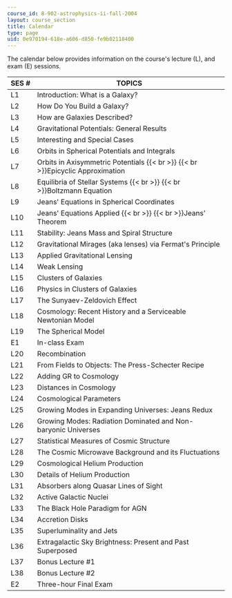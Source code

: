 ```yaml
---
course_id: 8-902-astrophysics-ii-fall-2004
layout: course_section
title: Calendar
type: page
uid: 0e970194-618e-a606-d850-fe9b02118400
---
```


The calendar below provides information on the course's lecture (L), and exam (E) sessions.

| SES # | TOPICS |
| --- | --- |
| L1 | Introduction: What is a Galaxy? |
| L2 | How Do You Build a Galaxy? |
| L3 | How are Galaxies Described? |
| L4 | Gravitational Potentials: General Results |
| L5 | Interesting and Special Cases |
| L6 | Orbits in Spherical Potentials and Integrals |
| L7 | Orbits in Axisymmetric Potentials  {{< br >}}  {{< br >}}Epicyclic Approximation |
| L8 | Equilibria of Stellar Systems  {{< br >}}  {{< br >}}Boltzmann Equation |
| L9 | Jeans' Equations in Spherical Coordinates |
| L10 | Jeans' Equations Applied  {{< br >}}  {{< br >}}Jeans' Theorem |
| L11 | Stability: Jeans Mass and Spiral Structure |
| L12 | Gravitational Mirages (aka lenses) via Fermat's Principle |
| L13 | Applied Gravitational Lensing |
| L14 | Weak Lensing |
| L15 | Clusters of Galaxies |
| L16 | Physics in Clusters of Galaxies |
| L17 | The Sunyaev-Zeldovich Effect |
| L18 | Cosmology: Recent History and a Serviceable Newtonian Model |
| L19 | The Spherical Model |
| E1 | In-class Exam |
| L20 | Recombination |
| L21 | From Fields to Objects: The Press-Schecter Recipe |
| L22 | Adding GR to Cosmology |
| L23 | Distances in Cosmology |
| L24 | Cosmological Parameters |
| L25 | Growing Modes in Expanding Universes: Jeans Redux |
| L26 | Growing Modes: Radiation Dominated and Non-baryonic Universes |
| L27 | Statistical Measures of Cosmic Structure |
| L28 | The Cosmic Microwave Background and its Fluctuations |
| L29 | Cosmological Helium Production |
| L30 | Details of Helium Production |
| L31 | Absorbers along Quasar Lines of Sight |
| L32 | Active Galactic Nuclei |
| L33 | The Black Hole Paradigm for AGN |
| L34 | Accretion Disks |
| L35 | Superluminality and Jets |
| L36 | Extragalactic Sky Brightness: Present and Past Superposed |
| L37 | Bonus Lecture #1 |
| L38 | Bonus Lecture #2 |
| E2 | Three-hour Final Exam